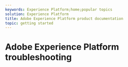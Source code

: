 ```yaml
---
keywords: Experience Platform;home;popular topics
solution: Experience Platform
title: Adobe Experience Platform product documentation
topic: getting started
---
```


# Adobe Experience Platform troubleshooting